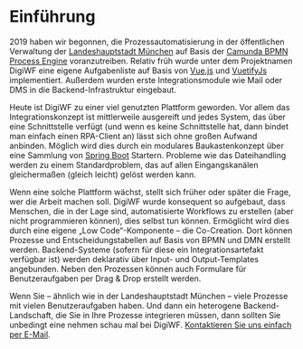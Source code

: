 # Einführung

2019 haben wir begonnen, die Prozessautomatisierung in der öffentlichen Verwaltung der [Landeshauptstadt München](https://stadt.muenchen.de) auf
Basis der [Camunda BPMN Process Engine](https://camunda.com) voranzutreiben. Relativ früh wurde unter dem Projektnamen DigiWF eine eigene
Aufgabenliste auf Basis von [Vue.js](https://vuejs.org/) und [VuetifyJs](https://vuetifyjs.com) implementiert. Außerdem wurden erste Integrationsmodule wie Mail oder
DMS in die Backend-Infrastruktur eingebaut.

Heute ist DigiWF zu einer viel genutzten Plattform geworden. Vor allem das
Integrationskonzept ist mittlerweile ausgereift und jedes System, das über eine Schnittstelle verfügt (und wenn es keine
Schnittstelle hat, dann bindet man einfach einen RPA-Client an) lässt sich ohne großen Aufwand anbinden. Möglich wird
dies durch ein modulares Baukastenkonzept über eine Sammlung von [Spring Boot](https://spring.io/projects/spring-boot) Startern. Probleme wie das Dateihandling
werden zu einem Standardproblem, das auf allen Eingangskanälen gleichermaßen (gleich leicht) gelöst werden kann.

Wenn eine solche Plattform wächst, stellt sich früher oder später die Frage, wer die Arbeit machen soll. DigiWF wurde
konsequent so aufgebaut, dass Menschen, die in der Lage sind, automatisierte Workflows zu erstellen (aber nicht
programmieren können), dies selbst tun können. Ermöglicht wird dies durch eine eigene „Low Code“-Komponente – die
Co-Creation. Dort können Prozesse und Entscheidungstabellen auf Basis von BPMN und DMN erstellt werden.
Backend-Systeme (sofern für diese ein Integrationsartefakt verfügbar ist) werden deklarativ über Input- und
Output-Templates angebunden. Neben den Prozessen können auch Formulare für Benutzeraufgaben per Drag & Drop erstellt
werden.

Wenn Sie – ähnlich wie in der Landeshauptstadt München – viele Prozesse mit vielen Benutzeraufgaben haben. Und dann ein
heterogene Backend-Landschaft, die Sie in Ihre Prozesse integrieren müssen, dann sollten Sie unbedingt eine nehmen schau
mal bei DigiWF. [Kontaktieren Sie uns einfach per E-Mail](/contact).
